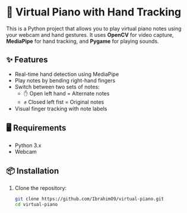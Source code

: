 # 🎹 Virtual Piano with Hand Tracking

This is a Python project that allows you to play virtual piano notes using your webcam and hand gestures. It uses **OpenCV** for video capture, **MediaPipe** for hand tracking, and **Pygame** for playing sounds.

## ✨ Features
- Real-time hand detection using MediaPipe
- Play notes by bending right-hand fingers
- Switch between two sets of notes:
  - ✋ Open left hand = Alternate notes
  - ✊ Closed left fist = Original notes
- Visual finger tracking with note labels

## 🖥 Requirements
- Python 3.x
- Webcam

## 📦 Installation

1. Clone the repository:
   ```bash
   git clone https://github.com/IbrahimO9/virtual-piano.git
   cd virtual-piano
